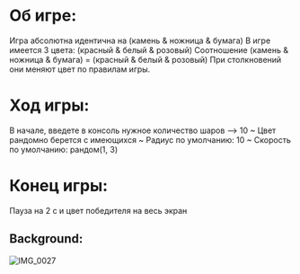 # Об игре:

Игра абсолютна идентична на (камень & ножница & бумага)
В игре имеется 3 цвета: (красный & белый & розовый)
Соотношение (камень & ножница & бумага) = (красный & белый & розовый)
При столкновений они меняют цвет по правилам игры.

# Ход игры: 
В начале, введете в консоль нужное количество шаров —> 10
~ Цвет рандомно берется с имеющихся
~ Радиус по умолчанию: 10
~ Скорость по умолчанию: рандом(1, 3)


# Конец игры: 
Пауза на 2 с и цвет победителя на весь экран


## Background:
![IMG_0027](https://github.com/nurekedev/balls-game/assets/91678403/6a31a037-f5d0-4f92-bf43-576ef1907192)
